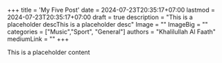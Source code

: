 +++
title = 'My Five Post'
date = 2024-07-23T20:35:17+07:00
lastmod = 2024-07-23T20:35:17+07:00
draft = true
description = "This is a placeholder descThis is a placeholder desc"
Image = ""
ImageBig = ""
categories = ["Music","Sport", "General"]
authors = "Khalilullah Al Faath"
mediumLink = ""
+++

This is a placeholder content
